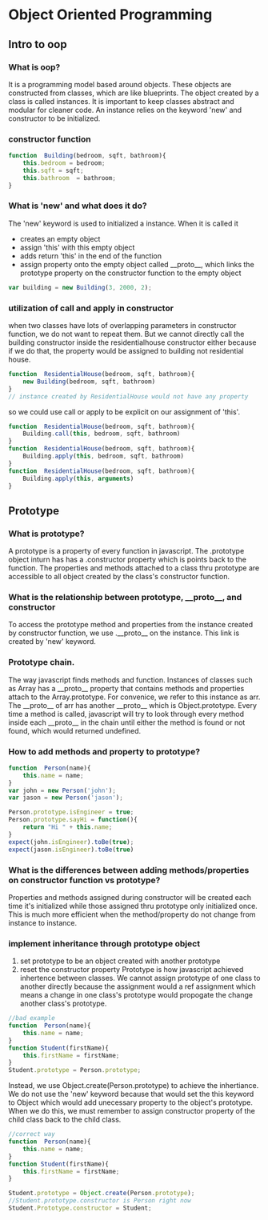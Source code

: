 # Object Oriented Programming
## Intro to oop
### What is oop?
It is a programming model based around objects. These objects are constructed from classes, which are like blueprints. The object created by a class is called instances. It is important to keep classes abstract and modular for cleaner code. 
An instance relies on the keyword 'new' and constructor to be initialized. 
### constructor function
``` javascript 
function  Building(bedroom, sqft, bathroom){
    this.bedroom = bedroom;
    this.sqft = sqft;
    this.bathroom  = bathroom;
}
```
### What is 'new' and what does it do?
The 'new' keyword is used to initialized a instance. When it is called it
- creates an empty object
- assign 'this' with this empty object
- adds return 'this' in the end of the function
- assign property onto the empty object called \_\_proto\_\_, which links the prototype property on the constructor function to the empty object
``` javascript 
var building = new Building(3, 2000, 2);

```
### utilization of call and apply in constructor
when two classes have lots of overlapping parameters in constructor function, we do not want to repeat them. But we cannot directly call the building  constructor inside the residentialhouse constructor either because if we do that, the property would be assigned to building not residential house. 
``` javascript 
function  ResidentialHouse(bedroom, sqft, bathroom){
    new Building(bedroom, sqft, bathroom)
}
// instance created by ResidentialHouse would not have any property 
```
so we could use call or apply to be explicit on our assignment of 'this'.
``` javascript 
function  ResidentialHouse(bedroom, sqft, bathroom){
    Building.call(this, bedroom, sqft, bathroom)
}
function  ResidentialHouse(bedroom, sqft, bathroom){
    Building.apply(this, bedroom, sqft, bathroom)
}
function  ResidentialHouse(bedroom, sqft, bathroom){
    Building.apply(this, arguments)
}
```

## Prototype
### What is prototype?
A prototype is a property of every function in javascript. The .prototype object inturn has has a .constructor property which is points back to the function. The properties and methods attached to a class thru prototype are accessible to all object created by the class's constructor function.
### What is the relationship between prototype, \_\_proto\_\_, and constructor
To access the prototype method and properties from the instance created by constructor function, we use .\_\_proto\_\_ on the instance. This link is created by 'new' keyword.

### Prototype chain. 
The way javascript finds methods and function. Instances of classes such as Array has a  \_\_proto\_\_ property that contains methods and properties attach to the Array.prototype. For convenice, we refer to this instance as arr. The \_\_proto\_\_ of arr has another  \_\_proto\_\_ which is Object.prototype. Every time a method is called, javascript will try to look through every method inside each \_\_proto\_\_ in the chain until either the method is found or not found, which would returned undefined.  
### How to add methods and property to prototype?

``` javascript 
function  Person(name){
    this.name = name;
}
var john = new Person('john');
var jason = new Person('jason');

Person.prototype.isEngineer = true;
Person.prototype.sayHi = function(){
    return "Hi " + this.name;
}
expect(john.isEngineer).toBe(true);
expect(jason.isEngineer).toBe(true)
```
### What is the differences between adding methods/properties on constructor function vs prototype?
Properties and methods assigned during constructor will be created each time it's initialized while those assigned thru prototype only initialized once. This is much more efficient when the method/property do not change from instance to instance. 

### implement inheritance through prototype object
1. set prototype to be an object created with another prototype
2. reset the constructor property 
Prototype is how javascript achieved inhertence between classes. 
We cannot assign prototype of one class to another directly because the assignment would a ref assignment which means a change in one class's prototype would propogate the change another class's prototype. 

``` javascript 
//bad example
function  Person(name){
    this.name = name;
}
function Student(firstName){
    this.firstName = firstName;
}
Student.prototype = Person.prototype;
```

Instead, we use Object.create(Person.prototype) to achieve the inhertiance. We do not use the 'new' keyword because that would set the this keyword to Object which would add unecessary property to the object's prototype. When we do this, we must remember to assign constructor property of the child class back to the child class. 
``` javascript 
//correct way
function  Person(name){
    this.name = name;
}
function Student(firstName){
    this.firstName = firstName;
}

Student.prototype = Object.create(Person.prototype);
//Student.prototype.constructor is Person right now
Student.Prototype.constructor = Student;
```
